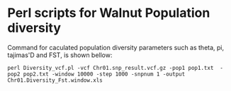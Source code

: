 # Perl scripts for Walnut Population diversity
Command for caculated population diversity parameters such as theta, pi, tajimas'D and FST, is shown bellow:


    perl Diversity_vcf.pl -vcf Chr01.snp_result.vcf.gz -pop1 pop1.txt  -pop2 pop2.txt -window 10000 -step 1000 -snpnum 1 -output  Chr01.Diversity_Fst.window.xls



